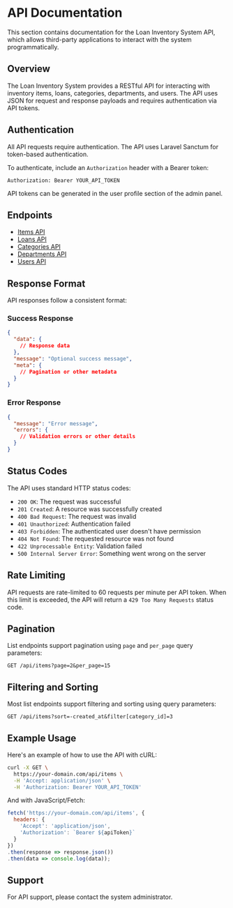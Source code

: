 # API Documentation

This section contains documentation for the Loan Inventory System API, which allows third-party applications to interact with the system programmatically.

## Overview

The Loan Inventory System provides a RESTful API for interacting with inventory items, loans, categories, departments, and users. The API uses JSON for request and response payloads and requires authentication via API tokens.

## Authentication

All API requests require authentication. The API uses Laravel Sanctum for token-based authentication.

To authenticate, include an `Authorization` header with a Bearer token:

```
Authorization: Bearer YOUR_API_TOKEN
```

API tokens can be generated in the user profile section of the admin panel.

## Endpoints

- [Items API](./endpoints/items.md)
- [Loans API](./endpoints/loans.md)
- [Categories API](./endpoints/categories.md)
- [Departments API](./endpoints/departments.md)
- [Users API](./endpoints/users.md)

## Response Format

API responses follow a consistent format:

### Success Response

```json
{
  "data": {
    // Response data
  },
  "message": "Optional success message",
  "meta": {
    // Pagination or other metadata
  }
}
```

### Error Response

```json
{
  "message": "Error message",
  "errors": {
    // Validation errors or other details
  }
}
```

## Status Codes

The API uses standard HTTP status codes:

- `200 OK`: The request was successful
- `201 Created`: A resource was successfully created
- `400 Bad Request`: The request was invalid
- `401 Unauthorized`: Authentication failed
- `403 Forbidden`: The authenticated user doesn't have permission
- `404 Not Found`: The requested resource was not found
- `422 Unprocessable Entity`: Validation failed
- `500 Internal Server Error`: Something went wrong on the server

## Rate Limiting

API requests are rate-limited to 60 requests per minute per API token. When this limit is exceeded, the API will return a `429 Too Many Requests` status code.

## Pagination

List endpoints support pagination using `page` and `per_page` query parameters:

```
GET /api/items?page=2&per_page=15
```

## Filtering and Sorting

Most list endpoints support filtering and sorting using query parameters:

```
GET /api/items?sort=-created_at&filter[category_id]=3
```

## Example Usage

Here's an example of how to use the API with cURL:

```bash
curl -X GET \
  https://your-domain.com/api/items \
  -H 'Accept: application/json' \
  -H 'Authorization: Bearer YOUR_API_TOKEN'
```

And with JavaScript/Fetch:

```javascript
fetch('https://your-domain.com/api/items', {
  headers: {
    'Accept': 'application/json',
    'Authorization': `Bearer ${apiToken}`
  }
})
.then(response => response.json())
.then(data => console.log(data));
```

## Support

For API support, please contact the system administrator. 